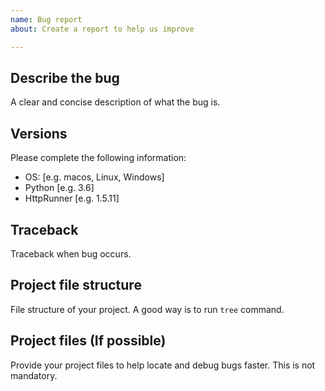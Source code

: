 ```yaml
---
name: Bug report
about: Create a report to help us improve

---
```


## Describe the bug

A clear and concise description of what the bug is.

## Versions

Please complete the following information:

 - OS: [e.g. macos, Linux, Windows]
 - Python [e.g. 3.6]
 - HttpRunner [e.g. 1.5.11]

## Traceback

Traceback when bug occurs.

## Project file structure

File structure of your project. A good way is to run `tree` command.

## Project files (If possible)

Provide your project files to help locate and debug bugs faster. This is not mandatory.
